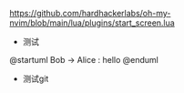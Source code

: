 https://github.com/hardhackerlabs/oh-my-nvim/blob/main/lua/plugins/start_screen.lua


* 测试
 
@startuml
Bob -> Alice : hello
@enduml

* 测试git
